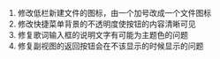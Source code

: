 ﻿1. 修改低栏新建文件的图标，由一个加号改成一个文件图标
2. 修改快捷菜单背景的不透明度使按钮的内容清晰可见
3. 修复歌词输入框的说明文字有可能为主题色的问题
4. 修复副视图的返回按钮会在不该显示的时候显示的问题